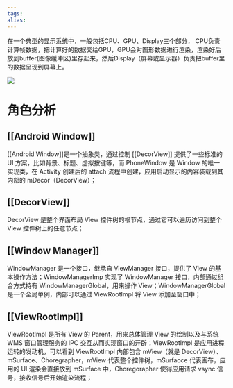```yaml
---
tags: 
alias:
---
```

在一个典型的显示系统中，一般包括CPU、GPU、Display三个部分， CPU负责计算帧数据，把计算好的数据交给GPU，GPU会对图形数据进行渲染，渲染好后放到buffer(图像缓冲区)里存起来，然后Display（屏幕或显示器）负责把buffer里的数据呈现到屏幕上。





![](https://gd-hbimg.huaban.com/756305c2f6766259704f1d881a5983cc0399ea76129ac-vQAnhL_fw1200webp)

# 角色分析
## [[Android Window]]
[[Android Window]]是一个抽象类，通过控制 [[DecorView]] 提供了一些标准的 UI 方案，比如背景、标题、虚拟按键等，而 PhoneWindow 是 Window 的唯一实现类，在 Activity 创建后的 attach 流程中创建，应用启动显示的内容装载到其内部的 mDecor（DecorView）；

## [[DecorView]]
DecorView 是整个界面布局 View 控件树的根节点，通过它可以遍历访问到整个 View 控件树上的任意节点；

## [[Window Manager]]
WindowManager 是一个接口，继承自 ViewManager 接口，提供了 View 的基本操作方法；WindowManagerImp 实现了 WindowManager 接口，内部通过组合方式持有 WindowManagerGlobal，用来操作 View；WindowManagerGlobal 是一个全局单例，内部可以通过 ViewRootImpl 将 View 添加至窗口中；

## [[ViewRootImpl]]

ViewRootImpl 是所有 View 的 Parent，用来总体管理 View 的绘制以及与系统 WMS 窗口管理服务的 IPC 交互从而实现窗口的开辟；ViewRootImpl 是应用进程运转的发动机，可以看到 ViewRootImpl 内部包含 mView（就是 DecorView）、mSurface、Choregrapher，mView 代表整个控件树，mSurfacce 代表画布，应用的 UI 渲染会直接放到 mSurface 中，Choregorapher 使得应用请求 vsync 信号，接收信号后开始渲染流程；


